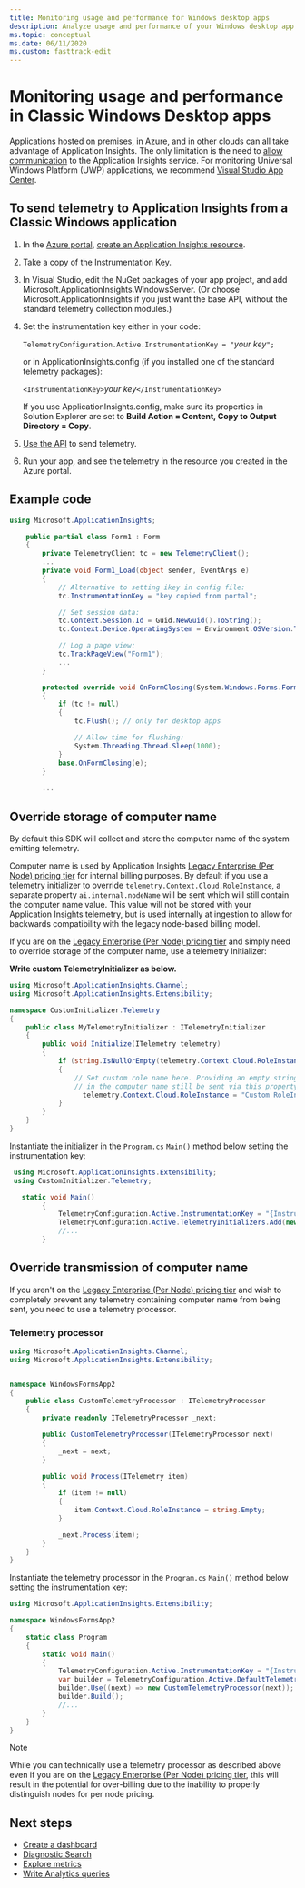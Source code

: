 ```yaml
---
title: Monitoring usage and performance for Windows desktop apps
description: Analyze usage and performance of your Windows desktop app with Application Insights.
ms.topic: conceptual
ms.date: 06/11/2020
ms.custom: fasttrack-edit
---
```


# Monitoring usage and performance in Classic Windows Desktop apps

Applications hosted on premises, in Azure, and in other clouds can all take advantage of Application Insights. The only limitation is the need to [allow communication](./ip-addresses.md) to the Application Insights service. For monitoring Universal Windows Platform (UWP) applications, we recommend [Visual Studio App Center](../learn/mobile-center-quickstart.md).

## To send telemetry to Application Insights from a Classic Windows application
1. In the [Azure portal](https://portal.azure.com), [create an Application Insights resource](./create-new-resource.md). 
2. Take a copy of the Instrumentation Key.
3. In Visual Studio, edit the NuGet packages of your app project, and add Microsoft.ApplicationInsights.WindowsServer. (Or choose Microsoft.ApplicationInsights if you just want the base API, without the standard telemetry collection modules.)
4. Set the instrumentation key either in your code:
   
    `TelemetryConfiguration.Active.InstrumentationKey = "`*your key*`";`
   
    or in ApplicationInsights.config (if you installed one of the standard telemetry packages):
   
    `<InstrumentationKey>`*your key*`</InstrumentationKey>` 
   
    If you use ApplicationInsights.config, make sure its properties in Solution Explorer are set to **Build Action = Content, Copy to Output Directory = Copy**.
5. [Use the API](./api-custom-events-metrics.md) to send telemetry.
6. Run your app, and see the telemetry in the resource you created in the Azure portal.

## <a name="telemetry"></a>Example code

```csharp
using Microsoft.ApplicationInsights;

    public partial class Form1 : Form
    {
        private TelemetryClient tc = new TelemetryClient();
        ...
        private void Form1_Load(object sender, EventArgs e)
        {
            // Alternative to setting ikey in config file:
            tc.InstrumentationKey = "key copied from portal";

            // Set session data:
            tc.Context.Session.Id = Guid.NewGuid().ToString();
            tc.Context.Device.OperatingSystem = Environment.OSVersion.ToString();

            // Log a page view:
            tc.TrackPageView("Form1");
            ...
        }

        protected override void OnFormClosing(System.Windows.Forms.FormClosingEventArgs e)
        {
            if (tc != null)
            {
                tc.Flush(); // only for desktop apps

                // Allow time for flushing:
                System.Threading.Thread.Sleep(1000);
            }
            base.OnFormClosing(e);
        }
        
        ...
```

## Override storage of computer name

By default this SDK will collect and store the computer name of the system emitting telemetry.

Computer name is used by Application Insights [Legacy Enterprise (Per Node) pricing tier](./pricing.md#legacy-enterprise-per-node-pricing-tier) for internal billing purposes. By default if you use a telemetry initializer to override `telemetry.Context.Cloud.RoleInstance`, a separate property `ai.internal.nodeName` will be sent which will still contain the computer name value. This value will not be stored with your Application Insights telemetry, but is used internally at ingestion to allow for backwards compatibility with the legacy node-based billing model.

If you are on the [Legacy Enterprise (Per Node) pricing tier](./pricing.md#legacy-enterprise-per-node-pricing-tier) and simply need to override storage of the computer name, use a telemetry Initializer:

**Write custom TelemetryInitializer as below.**

```csharp
using Microsoft.ApplicationInsights.Channel;
using Microsoft.ApplicationInsights.Extensibility;

namespace CustomInitializer.Telemetry
{
    public class MyTelemetryInitializer : ITelemetryInitializer
    {
        public void Initialize(ITelemetry telemetry)
        {
            if (string.IsNullOrEmpty(telemetry.Context.Cloud.RoleInstance))
            {
                // Set custom role name here. Providing an empty string will result
                // in the computer name still be sent via this property.
                  telemetry.Context.Cloud.RoleInstance = "Custom RoleInstance";
            }
        }
    }
}
```

Instantiate the initializer in the `Program.cs` `Main()` method below setting the instrumentation key:

```csharp
 using Microsoft.ApplicationInsights.Extensibility;
 using CustomInitializer.Telemetry;

   static void Main()
        {
            TelemetryConfiguration.Active.InstrumentationKey = "{Instrumentation-key-here}";
            TelemetryConfiguration.Active.TelemetryInitializers.Add(new MyTelemetryInitializer());
            //...
        }
```

## Override transmission of computer name

If you aren't on the [Legacy Enterprise (Per Node) pricing tier](./pricing.md#legacy-enterprise-per-node-pricing-tier) and wish to completely prevent any telemetry containing computer name from being sent, you need to use a telemetry processor.

### Telemetry processor

```csharp
using Microsoft.ApplicationInsights.Channel;
using Microsoft.ApplicationInsights.Extensibility;


namespace WindowsFormsApp2
{
    public class CustomTelemetryProcessor : ITelemetryProcessor
    {
        private readonly ITelemetryProcessor _next;

        public CustomTelemetryProcessor(ITelemetryProcessor next)
        {
            _next = next;
        }

        public void Process(ITelemetry item)
        {
            if (item != null)
            {
                item.Context.Cloud.RoleInstance = string.Empty;
            }

            _next.Process(item);
        }
    }
}
```

Instantiate the telemetry processor in the `Program.cs` `Main()` method below setting the instrumentation key:

```csharp
using Microsoft.ApplicationInsights.Extensibility;

namespace WindowsFormsApp2
{
    static class Program
    {
        static void Main()
        {
            TelemetryConfiguration.Active.InstrumentationKey = "{Instrumentation-key-here}";
            var builder = TelemetryConfiguration.Active.DefaultTelemetrySink.TelemetryProcessorChainBuilder;
            builder.Use((next) => new CustomTelemetryProcessor(next));
            builder.Build();
            //...
        }
    }
}

```

> [!NOTE]
> While you can technically use a telemetry processor as described above even if you are on the [Legacy Enterprise (Per Node) pricing tier](./pricing.md#legacy-enterprise-per-node-pricing-tier), this will result in the potential for over-billing due to the inability to properly distinguish nodes for per node pricing.

## Next steps
* [Create a dashboard](./overview-dashboard.md)
* [Diagnostic Search](./diagnostic-search.md)
* [Explore metrics](../essentials/metrics-charts.md)
* [Write Analytics queries](../log-query/log-query-overview.md)

